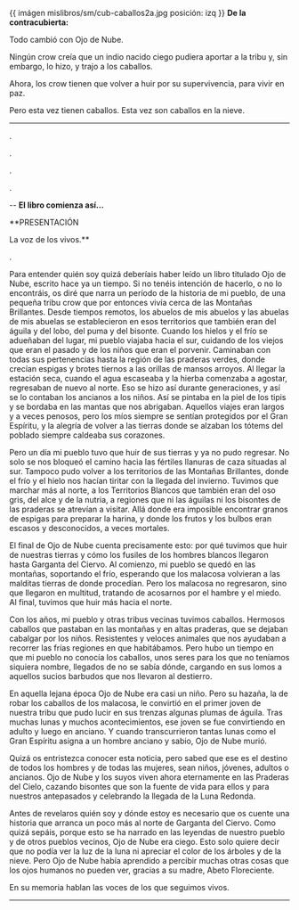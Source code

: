 {{ imágen mislibros/sm/cub-caballos2a.jpg posición: izq }} **De la contracubierta:**




Todo cambió con Ojo de Nube.

Ningún crow creía que un indio nacido ciego pudiera aportar a la tribu y, sin embargo, lo hizo, y trajo a los caballos. 

Ahora, los crow tienen que volver a huir por su supervivencia, para vivir en paz. 

Pero esta vez tienen caballos. Esta vez son caballos en la nieve.


---

.

.

.

.

--
**El libro comienza así...**

**PRESENTACIÓN

La voz de los vivos.**


.





Para entender quién soy quizá deberíais haber leído un libro titulado Ojo de Nube, escrito hace ya un tiempo. Si no tenéis intención de hacerlo, o no lo encontráis, os diré que narra un período de la historia de mi pueblo, de una pequeña tribu crow que por entonces vivía cerca de las Montañas Brillantes. Desde tiempos remotos, los abuelos de mis abuelos y las abuelas de mis abuelas se establecieron en esos territorios que también eran del águila y del lobo, del puma y del bisonte. Cuando los hielos y el frío se adueñaban del lugar, mi pueblo viajaba hacia el sur, cuidando de los viejos que eran el pasado y de los niños que eran el porvenir. Caminaban con todas sus pertenencias hasta la región de las praderas verdes, donde crecían espigas y brotes tiernos a las orillas de mansos arroyos. Al llegar la estación seca, cuando el agua escaseaba y la hierba comenzaba a agostar, regresaban de nuevo al norte. Eso se hizo así durante generaciones, y así se lo contaban los ancianos a los niños. Así se pintaba en la piel de los tipis y se bordaba en las mantas que nos abrigaban. Aquellos viajes eran largos y a veces penosos, pero los míos siempre se sentían protegidos por el Gran Espíritu, y la alegría de volver a las tierras donde se alzaban los tótems del poblado siempre caldeaba sus corazones. 

Pero un día mi pueblo tuvo que huir de sus tierras y ya no pudo regresar. No solo se nos bloqueó el camino hacia las fértiles llanuras de caza situadas al sur. Tampoco pudo volver a los territorios de las Montañas Brillantes, donde el frío y el hielo nos hacían tiritar con la llegada del invierno. Tuvimos que marchar más al norte, a los Territorios Blancos que también eran del oso gris, del alce y de la nutria, a regiones que ni las águilas ni los bisontes de las praderas se atrevían a visitar. Allá donde era imposible encontrar granos de espigas para preparar la harina, y donde los frutos y los bulbos eran escasos y desconocidos, a veces mortales. 

El final de Ojo de Nube cuenta precisamente esto: por qué tuvimos que huir de nuestras tierras y cómo los fusiles de los hombres blancos llegaron hasta Garganta del Ciervo. Al comienzo, mi pueblo se quedó en las montañas, soportando el frío, esperando que los malacosa volvieran a las malditas tierras de donde procedían. Pero los malacosa no regresaron, sino que llegaron en multitud, tratando de acosarnos por el hambre y el miedo. Al final, tuvimos que huir más hacia el norte. 

Con los años, mi pueblo y otras tribus vecinas tuvimos caballos. Hermosos caballos que pastaban en las montañas y en altas praderas, que se dejaban cabalgar por los niños. Resistentes y veloces animales que nos ayudaban a recorrer las frías regiones en que habitábamos. Pero hubo un tiempo en que mi pueblo no conocía los caballos, unos seres para los que no teníamos siquiera nombre, llegados de no se sabía dónde, cargando en sus lomos a aquellos sucios barbudos que nos llevaron al destierro.

En aquella lejana época Ojo de Nube era casi un niño. Pero su hazaña, la de robar los caballos de los malacosa, le convirtió en el primer joven de nuestra tribu que pudo lucir en sus trenzas algunas plumas de águila. Tras muchas lunas y muchos acontecimientos, ese joven se fue convirtiendo en adulto y luego en anciano. Y cuando transcurrieron tantas lunas como el Gran Espíritu asigna a un hombre anciano y sabio, Ojo de Nube murió. 

Quizá os entristezca conocer esta noticia, pero sabed que ese es el destino de todos los hombres y de todas las mujeres, sean niños, jóvenes, adultos o ancianos. Ojo de Nube y los suyos viven ahora eternamente en las Praderas del Cielo, cazando bisontes que son la fuente de vida para ellos y para nuestros antepasados y celebrando la llegada de la Luna Redonda. 

Antes de revelaros quién soy y dónde estoy es necesario que os cuente una historia que arranca un poco más al norte de Garganta del Ciervo. Como quizá sepáis, porque esto se ha narrado en las leyendas de nuestro pueblo y de otros pueblos vecinos, Ojo de Nube era ciego. Esto solo quiere decir que no podía ver la luz de la luna ni apreciar el color de los árboles y de la nieve. Pero Ojo de Nube había aprendido a percibir muchas otras cosas que los ojos humanos no pueden ver, gracias a su madre, Abeto Floreciente. 


En su memoria hablan las voces de los que seguimos vivos. 

---




